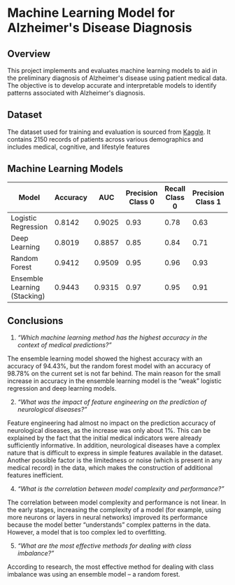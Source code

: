 # Machine Learning Model for Alzheimer's Disease Diagnosis

## Overview

This project implements and evaluates machine learning models to aid in the preliminary diagnosis of Alzheimer's disease
using patient medical data. The objective is to develop accurate and interpretable models to identify patterns
associated with Alzheimer's diagnosis.

## Dataset

The dataset used for training and evaluation is sourced
from [Kaggle](https://www.kaggle.com/datasets/rabieelkharoua/alzheimers-disease-dataset). It contains 2150 records of
patients across various
demographics and includes medical, cognitive, and lifestyle features

## Machine Learning Models

| Model                      | Accuracy | AUC   | Precision Class 0  | Recall Class 0 | Precision Class 1 | Recall Class 1  |
|----------------------------|----------|-------|--------------------|----------------|--------------------|----------------|
| Logistic Regression        | 0.8142   | 0.9025| 0.93               | 0.78           | 0.63               | 0.89           |
| Deep Learning              | 0.8019   | 0.8857| 0.85               | 0.84           | 0.71               | 0.74           |
| Random Forest              | 0.9412   | 0.9509| 0.95               | 0.96           | 0.93               | 0.90           |
| Ensemble Learning (Stacking)| 0.9443  | 0.9315| 0.97               | 0.95           | 0.91               | 0.94           |


## Conclusions

1. _“Which machine learning method has the highest accuracy in the context of medical predictions?”_

The ensemble learning model showed the highest accuracy with an accuracy of 94.43%, but the random forest model with an accuracy of 98.78% on the current set is not far behind. The main reason for the small increase in accuracy in the ensemble learning model is the “weak” logistic regression and deep learning models.

2. _“What was the impact of feature engineering on the prediction of neurological diseases?”_

Feature engineering had almost no impact on the prediction accuracy of neurological diseases, as the increase was only
about 1%. This can be explained by the fact that the initial medical indicators were already sufficiently informative.
In addition, neurological diseases have a complex nature that is difficult to express in simple features available in
the dataset. Another possible factor is the limitedness or noise (which is present in any medical record) in the data,
which makes the construction of additional features inefficient.

4. _“What is the correlation between model complexity and performance?”_

The correlation between model complexity and performance is not linear. In the early stages, increasing the complexity
of a model (for example, using more neurons or layers in neural networks) improved its performance because the model
better “understands” complex patterns in the data. However, a model that is too complex led to overfitting.

5. _“What are the most effective methods for dealing with class imbalance?”_

According to research, the most effective method for dealing with class imbalance was using an ensemble model – a
random forest.
